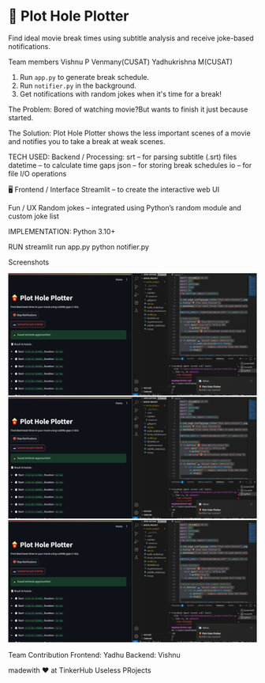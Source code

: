 # 🍿 Plot Hole Plotter

Find ideal movie break times using subtitle analysis and receive joke-based notifications.

Team members
Vishnu P Venmany(CUSAT)
Yadhukrishna M(CUSAT)

1. Run `app.py` to generate break schedule.
2. Run `notifier.py` in the background.
3. Get notifications with random jokes when it's time for a break!

The Problem:
Bored of watching movie?But wants to finish it just because started.

The Solution:
Plot Hole Plotter shows the less important scenes of a movie and notifies you to take a break at weak scenes.

TECH USED:
Backend / Processing:
srt – for parsing subtitle (.srt) files
datetime – to calculate time gaps
json – for storing break schedules
io – for file I/O operations

🖥️ Frontend / Interface
Streamlit – to create the interactive web UI

Fun / UX
Random jokes – integrated using Python’s random module and custom joke list

IMPLEMENTATION:
Python 3.10+

RUN
streamlit run  app.py
python notifier.py

Screenshots

![alt text](image.png)
![alt text](image-1.png)
![alt text](image-2.png)

Team Contribution
Frontend: Yadhu
Backend: Vishnu


madewith ❤️ at TinkerHub Useless PRojects